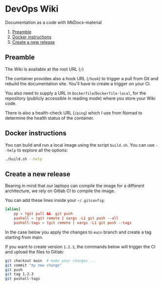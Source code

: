 # DevOps Wiki

Documentation as a code with MkDocs-material

1. [Preamble](#preamble)
1. [Docker instructions](#docker-instructions)
1. [Create a new release](#create-a-new-release)

## Preamble

The Wiki is available at the root URL (`/`)

The container provides also a hook URL (`/hook`) to trigger a pull from Git and rebuild the documentation site. You'll have to create a trigger on your CI.

You also need to supply a URL in `Dockerfile`/`Dockerfile-local`, for the repository (publicly accessible in reading mode) where you store your Wiki code.

There is also a health-check URL (`/ping`) which I use from Nomad to determine the health status of the container.

## Docker instructions

You can build and run a local image using the script `build.sh`. You can use `--help` to explore all the options:

```bash
./build.sh --help
```

## Create a new release

Bearing in mind that our laptops can compile the image for a different architecture, we rely on Gitlab CI to compile the image.

You can add these lines inside your `~/.gitconfig`:

```conf
[alias]
    pp = !git pull &&  git push
    pushall = !git remote | xargs -L1 git push --all
    pushall-tags = !git remote | xargs -L1 git push --tags
```

In the case below you apply the changes to `main` branch and create a tag starting from main.

If you want to create version `1.2.3`, the commands below will trigger the CI and upload the files to Gitlab:

```bash
git checkout main  # make your changes ...
git commit "my new change"
git push
git tag 1.2.3
git pushall-tags
```
